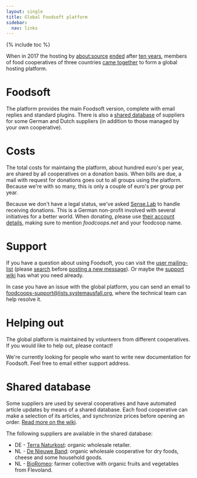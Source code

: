 ```yaml
---
layout: single
title: Global Foodsoft platform
sidebar:
  nav: links
---
```

{% include toc %}

When in 2017 the hosting by [about:source](https://www.aboutsource.net/)
[ended](/2017/04/17/foodsoft-hosting-wird-eingestellt) after [ten years](/2007/06/22/foodsoft-portal-startet/),
members of food cooperatives of three countries [came together](/2017/07/14/open-community-driven-foodsoft-platform/)
to form a global hosting platform.

# Foodsoft

The platform provides the main Foodsoft version, complete with email replies and standard
plugins. There is also a [shared database](#shared-database) of suppliers for some German
and Dutch suppliers (in addition to those managed by your own cooperative).

# Costs

The total costs for maintaing the platform, about hundred euro's per year, are shared by all
cooperatives on a donation basis. When bills are due, a mail with request for donations goes
out to all groups using the platform. Because we're with so many, this is only a couple of euro's
per group per year.

Because we don't have a legal status, we've asked [Sense.Lab](https://senselab.org/) to handle
receiving donations. This is a German non-profit involved with several initiatives for a better world.
When donating, please use [their account details](https://senselab.org/content/spenden), making sure to
mention _foodcoops.net_ and your foodcoop name.

# Support

If you have a question about using Foodsoft, you can visit the [user mailing-list](http://foodsoft.51229.x6.nabble.com/foodsoft-discuss-f5.html)
(please [search](http://foodsoft.51229.x6.nabble.com/template/NamlServlet.jtp?macro=search_page&node=5&query=) before
[posting a new message](http://foodsoft.51229.x6.nabble.com/template/NamlServlet.jtp?macro=post_by_email_page&node=5)).
Or maybe the [support wiki](https://github.com/foodcoops/foodsoft/wiki/Support) has what you need already.

In case you have an issue with the global platform, you can send an email to
[foodcoops-support@lists.systemausfall.org](mailto:foodcoops-support@lists.systemausfall.org),
where the technical team can help resolve it.

# Helping out

The global platform is maintained by volunteers from different cooperatives. If you would
like to help out, please contact!

We're currently looking for people who want to write new documentation for Foodsoft.
Feel free to email either support address.

# Shared database

Some suppliers are used by several cooperatives and have automated article updates by means
of a shared database. Each food cooperative can make a selection of its articles, and synchronize
prices before opening an order. [Read more on the wiki](https://github.com/foodcoops/foodsoft/wiki/Shared-database).

The following suppliers are available in the shared database:

* DE - [Terra Naturkost](https://www.terra-natur.com/): organic wholesale retailer.
* NL - [De Nieuwe Band](https://nieuweband.nl/): organic wholesale cooperative for dry foods, cheese and some household goods.
* NL - [BioRomeo](http://www.bioromeo.nl/): farmer collective with organic fruits and vegetables from Flevoland.
